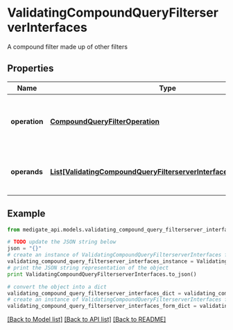 # ValidatingCompoundQueryFilterserverInterfaces

A compound filter made up of other filters

## Properties
Name | Type | Description | Notes
------------ | ------------- | ------------- | -------------
**operation** | [**CompoundQueryFilterOperation**](CompoundQueryFilterOperation.md) | Operation that is applied to join &#x60;operands&#x60; together | 
**operands** | [**List[ValidatingCompoundQueryFilterserverInterfacesOperandsInner]**](ValidatingCompoundQueryFilterserverInterfacesOperandsInner.md) | Other filters to join together using &#x60;operation&#x60; | 

## Example

```python
from medigate_api.models.validating_compound_query_filterserver_interfaces import ValidatingCompoundQueryFilterserverInterfaces

# TODO update the JSON string below
json = "{}"
# create an instance of ValidatingCompoundQueryFilterserverInterfaces from a JSON string
validating_compound_query_filterserver_interfaces_instance = ValidatingCompoundQueryFilterserverInterfaces.from_json(json)
# print the JSON string representation of the object
print ValidatingCompoundQueryFilterserverInterfaces.to_json()

# convert the object into a dict
validating_compound_query_filterserver_interfaces_dict = validating_compound_query_filterserver_interfaces_instance.to_dict()
# create an instance of ValidatingCompoundQueryFilterserverInterfaces from a dict
validating_compound_query_filterserver_interfaces_form_dict = validating_compound_query_filterserver_interfaces.from_dict(validating_compound_query_filterserver_interfaces_dict)
```
[[Back to Model list]](../README.md#documentation-for-models) [[Back to API list]](../README.md#documentation-for-api-endpoints) [[Back to README]](../README.md)


